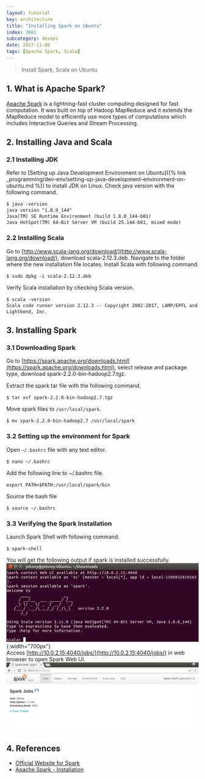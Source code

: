 ```yaml
---
layout: tutorial
key: architecture
title: "Installing Spark on Ubuntu"
index: 3661
subcategory: devops
date: 2017-11-06
tags: [Apache Spark, Scala]
---
```


> Install Spark, Scala on Ubuntu

## 1. What is Apache Spark?  
[Apache Spark](https://spark.apache.org/) is a lightning-fast cluster computing designed for fast computation. It was built on top of Hadoop MapReduce and it extends the MapReduce model to efficiently use more types of computations which includes Interactive Queries and Stream Processing.

## 2. Installing Java and Scala
### 2.1 Installing JDK
Refer to [Setting up Java Development Environment on Ubuntu]({% link _programming/dev-env/setting-up-java-development-environment-on-ubuntu.md %}) to install JDK on Linux.
Check java version with the following command.
```raw
$ java -version
java version "1.8.0_144"
Java(TM) SE Runtime Environment (build 1.8.0_144-b01)
Java HotSpot(TM) 64-Bit Server VM (build 25.144-b01, mixed mode)
```

### 2.2 Installing Scala
Go to [http://www.scala-lang.org/download/](http://www.scala-lang.org/download/), download scala-2.12.3.deb.
Navigate to the folder where the new installation file locates. Install Scala with following command.
```raw
$ sudo dpkg -i scala-2.12.3.deb
```
Verify Scala installation by checking Scala version.
```raw
$ scala -version
Scala code runner version 2.12.3 -- Copyright 2002-2017, LAMP/EPFL and Lightbend, Inc.
```

## 3. Installing Spark
### 3.1 Downloading Spark
Go to [https://spark.apache.org/downloads.html](https://spark.apache.org/downloads.html), select release and package type, download spark-2.2.0-bin-hadoop2.7.tgz.

Extract the spark tar file with the following command.
```raw
$ tar xvf spark-2.2.0-bin-hadoop2.7.tgz
```
Move spark files to `/usr/local/spark`.
```raw
$ mv spark-2.2.0-bin-hadoop2.7 /usr/local/spark
```

### 3.2 Setting up the environment for Spark
Open `~/.bashrc` file with any text editor.
```raw
$ nano ~/.bashrc
```

Add the following line to ~/.bashrc file.
```raw
export PATH=$PATH:/usr/local/spark/bin
```

Source the bash file
```raw
$ source ~/.bashrc
```

### 3.3 Verifying the Spark Installation
Launch Spark Shell with following command.
```raw
$ spark-shell
```
You will get the following output if spark is installed successfully.
![image](/assets/images/devops/3561/sparklaunched.png){:width="700px"}  
Access [http://10.0.2.15:4040/jobs/](http://10.0.2.15:4040/jobs/) in web browser to open Spark Web UI.
![image](/assets/images/devops/3561/sparkwebui.png)

## 4. References
* [Official Website for Spark](https://spark.apache.org/)
* [Apache Spark - Installation](https://www.tutorialspoint.com/apache_spark/apache_spark_installation.htm)
